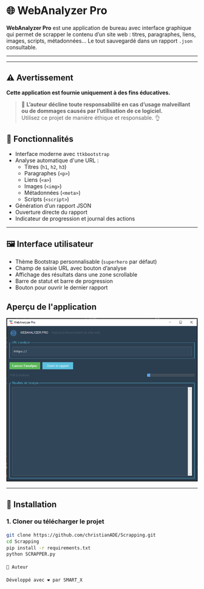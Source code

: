 # 🌐 WebAnalyzer Pro

**WebAnalyzer Pro** est une application de bureau avec interface graphique qui permet de scrapper le contenu d’un site web : titres, paragraphes, liens, images, scripts, métadonnées... Le tout sauvegardé dans un rapport `.json` consultable.

---

---

## ⚠️ Avertissement

**Cette application est fournie uniquement à des fins éducatives.**

> 🛑 **L’auteur décline toute responsabilité en cas d’usage malveillant ou de dommages causés par l’utilisation de ce logiciel.**  
> Utilisez ce projet de manière éthique et responsable. 👌

## 🎯 Fonctionnalités

- Interface moderne avec `ttkbootstrap`
- Analyse automatique d'une URL :
  - Titres (`h1`, `h2`, `h3`)
  - Paragraphes (`<p>`)
  - Liens (`<a>`)
  - Images (`<img>`)
  - Métadonnées (`<meta>`)
  - Scripts (`<script>`)
- Génération d’un rapport JSON
- Ouverture directe du rapport
- Indicateur de progression et journal des actions

---

## 🖼️ Interface utilisateur

- Thème Bootstrap personnalisable (`superhero` par défaut)
- Champ de saisie URL avec bouton d’analyse
- Affichage des résultats dans une zone scrollable
- Barre de statut et barre de progression
- Bouton pour ouvrir le dernier rapport

## Aperçu de l'application

![Interface WebAnalyzer Pro](interface.PNG)

---

## 🚀 Installation

### 1. Cloner ou télécharger le projet
```bash
git clone https://github.com/christianADE/Scrapping.git
cd Scrapping
pip install -r requirements.txt
python SCRAPPER.py

🙌 Auteur

Développé avec ❤️ par SMART_X
